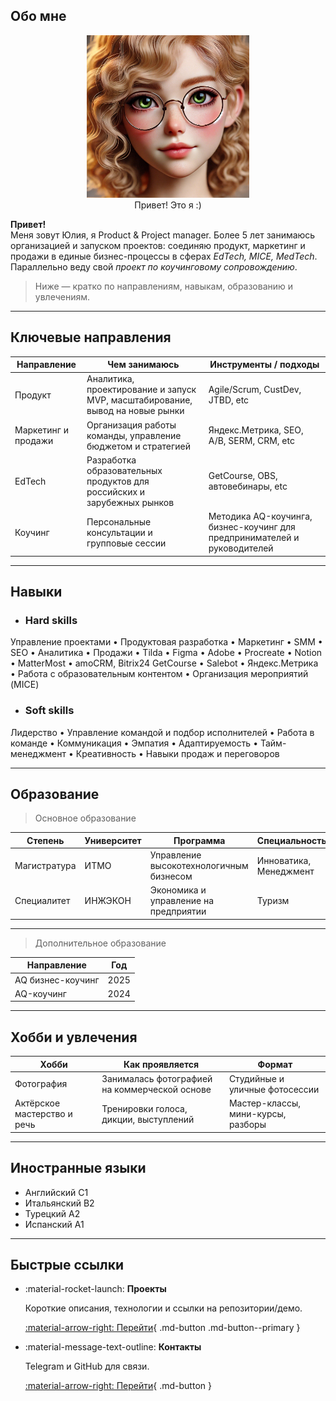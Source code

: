 ## Обо мне

<figure style="text-align:center" markdown>
  <img src="images/profile.jpg" alt="Моё фото" width="260" loading="lazy">
  <figcaption>Привет! Это я :)</figcaption>
</figure>

  **Привет!**  
  Меня зовут Юлия, я Product & Project manager. Более 5 лет занимаюсь организацией и запуском проектов: соединяю продукт, маркетинг и продажи в единые бизнес-процессы в сферах *EdTech, MICE, MedTech*. Параллельно веду свой *проект по коучинговому сопровождению*.

> Ниже — кратко по направлениям, навыкам, образованию и увлечениям.

---

## Ключевые направления

| Направление | Чем занимаюсь | Инструменты / подходы |
|---|---|---|
| Продукт | Аналитика, проектирование и запуск MVP, масштабирование, вывод на новые рынки | Agile/Scrum, CustDev, JTBD, etc |
| Маркетинг и продажи | Организация работы команды, управление бюджетом и стратегией | Яндекс.Метрика, SEO, A/B, SERM, CRM, etc |
| EdTech | Разработка образовательных продуктов для российских и зарубежных рынков | GetCourse, OBS, автовебинары, etc |
| Коучинг | Персональные консультации и групповые сессии| Методика AQ-коучинга, бизнес-коучинг для предпринимателей и руководителей |

---

## Навыки

- ### Hard skills
Управление проектами • Продуктовая разработка • Маркетинг • SMM • SEO • Аналитика • Продажи • Tilda • Figma • Adobe • Procreate • Notion • MatterMost • amoCRM, Bitrix24 GetCourse • Salebot • Яндекс.Метрика • Работа с образовательным контентом • Организация мероприятий (MICE)
- ### Soft skills
Лидерство • Управление командой и подбор исполнителей • Работа в команде • Коммуникация • Эмпатия • Адаптируемость • Тайм-менеджмент • Креативность • Навыки продаж и переговоров 


---

## Образование

> Основное образование

| Степень | Университет | Программа | Специальность | 
|---|---|---|---|
| Магистратура | ИТМО | Управление высокотехнологичным бизнесом | Инноватика, Менеджмент |
| Специалитет | ИНЖЭКОН | Экономика и управление на предприятии | Туризм |

---

> Дополнительное образование

| Направление | Год | 
|---|---|
| AQ бизнес-коучинг | 2025 | 
| AQ-коучинг | 2024 | 

---

## Хобби и увлечения

| Хобби | Как проявляется | Формат |
|---|---|---|
| Фотография | Занималась фотографией на коммерческой основе | Студийные и уличные фотосессии |
| Актёрское мастерство и речь | Тренировки голоса, дикции, выступлений | Мастер-классы, мини-курсы, разборы |

---

## Иностранные языки
- Английский С1
- Итальянский B2
- Турецкий A2
- Испанский A1

---

## Быстрые ссылки

<div class="grid cards" markdown="1">

-   :material-rocket-launch: **Проекты**

    Короткие описания, технологии и ссылки на репозитории/демо.

    [:material-arrow-right: Перейти](projects.md){ .md-button .md-button--primary }

-   :material-message-text-outline: **Контакты**

    Telegram и GitHub для связи.

    [:material-arrow-right: Перейти](contacts.md){ .md-button }

</div>
